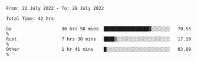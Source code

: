 <!--START_SECTION:waka-->

```text
From: 22 July 2022 - To: 29 July 2022

Total Time: 42 hrs

Go                   30 hrs 50 mins  █████████████████▓░░░░░░░   70.55 %
Rust                 7 hrs 30 mins   ████▒░░░░░░░░░░░░░░░░░░░░   17.19 %
Other                1 hr 41 mins    █░░░░░░░░░░░░░░░░░░░░░░░░   03.89 %
```

<!--END_SECTION:waka-->